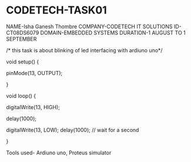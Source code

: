 # CODETECH-TASK01
NAME-Isha Ganesh Thombre 
COMPANY-CODETECH IT SOLUTIONS
ID-CT08DS6079 
DOMAIN-EMBEDDED SYSTEMS 
DURATION-1 AUGUST TO 1 SEPTEMBER

/* this task is about blinking of led interfacing with ardiuno uno*/


void setup() {

pinMode(13, OUTPUT);

}


void loop() {

digitalWrite(13, HIGH);

delay(1000);

digitalWrite(13, LOW);
delay(1000); // wait for a second

}

Tools used- Ardiuno uno, Proteus simulator
